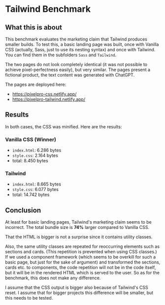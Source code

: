 # Tailwind Benchmark

## What this is about

This benchmark evaluates the marketing claim that Tailwind produces smaller builds. To test this, a basic landing page was built, once with Vanilla CSS (actually, Sass, just to use its nesting syntax) and once with Tailwind. You can find them in the subfolders `Sass` and `Tailwind`.

The two pages do not look completely identical (it was not possible to achieve pixel-perfectness easily), but very similar. The pages present a fictional product, the text content was generated with ChatGPT.

The pages are deployed here:

-   https://pixelpro-css.netlify.app/
-   https://pixelpro-tailwind.netlify.app/

## Results

In both cases, the CSS was minified. Here are the results:

### Vanilla CSS (Winner)

-   `index.html`: 6.286 bytes
-   `style.css`: 2.164 bytes
-   total: 8.450 bytes

### Tailwind

-   `index.html`: 8.665 bytes
-   `style.css`: 6.077 bytes
-   total: 14.742 bytes

## Conclusion

At least for basic landing pages, Tailwind's marketing claim seems to be incorrect. The total bundle size is **74%** larger compared to Vanilla CSS.

That the HTML is bigger is not a surprise since it contains utility classes.

Also, the same utility classes are repeated for reoccurring elements such as sections and cards. (This repetition is prevented when using CSS classes.) If we used a component framework (which seems to be overkill for such a basic page, but just for the sake of argument) and transformed the sections, cards etc. to components, the code repetition will not be in the code itself, but it will be in the rendered HTML which is served to the user. So as for the benchmark, this does not make any difference.

I assume that the CSS output is bigger also because of Tailwind's CSS reset. I assume that for bigger projects this difference will be smaller, but this needs to be tested.
